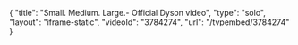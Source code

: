 {
    "title": "Small. Medium. Large.- Official Dyson video",
    "type": "solo",
    "layout": "iframe-static",
    "videoId": "3784274",
    "url": "\/tvpembed\/3784274"
}
